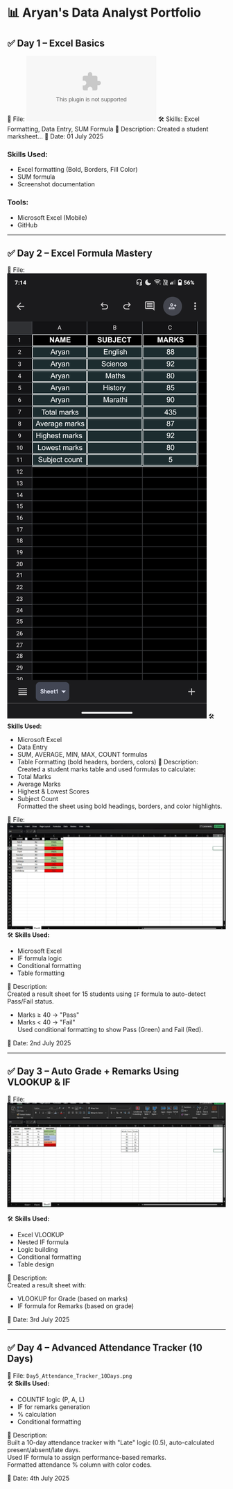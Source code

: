# 📊 Aryan's Data Analyst Portfolio

## ✅ Day 1 – Excel Basics

📁 File: ![Day 1 Screenshot](./Aryan_Excel_day1_project.xls)
🛠️ Skills: Excel Formatting, Data Entry, SUM Formula
📝 Description: Created a student marksheet...
📅 Date: 01 July 2025
### Skills Used:
- Excel formatting (Bold, Borders, Fill Color)
- SUM formula
- Screenshot documentation

### Tools:
- Microsoft Excel (Mobile)
- GitHub


---

## ✅ Day 2 – Excel Formula Mastery

📁 File: ![Day 2 Screenshot](./Excelpractice2.png) 
🛠️ **Skills Used:**
- Microsoft Excel
- Data Entry
- SUM, AVERAGE, MIN, MAX, COUNT formulas
- Table Formatting (bold headers, borders, colors)
📝 Description:  
Created a student marks table and used formulas to calculate:
- Total Marks
- Average Marks
- Highest & Lowest Scores
- Subject Count  
Formatted the sheet using bold headings, borders, and color highlights.

📁 File: ![Day 2 Screenshot](./IF_FORMULA_RESULTS.jpg)
🛠️ **Skills Used:**
- Microsoft Excel
- IF formula logic
- Conditional formatting
- Table formatting

📝 Description:  
Created a result sheet for 15 students using `IF` formula to auto-detect Pass/Fail status.  
- Marks ≥ 40 → "Pass"  
- Marks < 40 → "Fail"  
Used conditional formatting to show Pass (Green) and Fail (Red).

📅 Date: 2nd July 2025

---

## ✅ Day 3 – Auto Grade + Remarks Using VLOOKUP & IF

📁 File: ![Day 2 Screenshot](./VLOOKUP_PRACTICE.jpg)

🛠️ **Skills Used:**
- Excel VLOOKUP
- Nested IF formula
- Logic building
- Conditional formatting
- Table design

📝 Description:  
Created a result sheet with:
- VLOOKUP for Grade (based on marks)
- IF formula for Remarks (based on grade)

📅 Date: 3rd July 2025


---

## ✅ Day 4 – Advanced Attendance Tracker (10 Days)

📁 File: `Day5_Attendance_Tracker_10Days.png`  
🛠️ **Skills Used:**
- COUNTIF logic (P, A, L)
- IF for remarks generation
- % calculation
- Conditional formatting

📝 Description:  
Built a 10-day attendance tracker with "Late" logic (0.5), auto-calculated present/absent/late days.  
Used IF formula to assign performance-based remarks.  
Formatted attendance % column with color codes.

📅 Date: 4th July 2025


